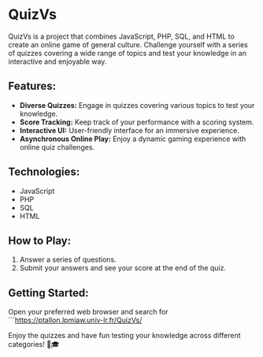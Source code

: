 # QuizVs

QuizVs is a project that combines JavaScript, PHP, SQL, and HTML to create an online game of general culture. Challenge yourself with a series of quizzes covering a wide range of topics and test your knowledge in an interactive and enjoyable way.

## Features:
- **Diverse Quizzes:** Engage in quizzes covering various topics to test your knowledge.
- **Score Tracking:** Keep track of your performance with a scoring system.
- **Interactive UI:** User-friendly interface for an immersive experience.
- **Asynchronous Online Play:** Enjoy a dynamic gaming experience with online quiz challenges.

## Technologies:
- JavaScript
- PHP
- SQL
- HTML

## How to Play:
1. Answer a series of questions.
2. Submit your answers and see your score at the end of the quiz.

## Getting Started:
Open your preferred web browser and search for ```https://ptallon.lpmiaw.univ-lr.fr/QuizVs/


Enjoy the quizzes and have fun testing your knowledge across different categories! 🧠🎓
